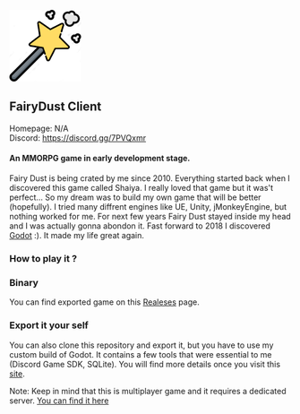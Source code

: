 [![Fairy Dust logo](/fairy_dust_icon128x128.png)](https://discord.gg/7PVQxmr)
## FairyDust Client

Homepage: N/A  
Discord: https://discord.gg/7PVQxmr

#### An MMORPG game in early development stage.

Fairy Dust is being crated by me since 2010. Everything started back when I discovered this game called Shaiya. 
I really loved that game but it was't perfect... So my dream was to build my own game that will be better (hopefully). 
I tried many diffrent engines like UE, Unity, jMonkeyEngine, but nothing worked for me. For next few years Fairy Dust stayed
inside my head and I was actually gonna abondon it. Fast forward to 2018 I discovered [Godot](https://github.com/godotengine/godot) :). 
It made my life great again.

### How to play it ?

### Binary

You can find exported game on this [Realeses](https://github.com/HazmatDemon/fairy-dust-client/releases) page.

### Export it your self

You can also clone this repository and export it, but you have to use my custom build of Godot. 
It contains a few tools that were essential to me (Discord Game SDK, SQLite). 
You will find more details once you visit this [site](https://github.com/HazmatDemon/godot).

Note: Keep in mind that this is multiplayer game and it requires a dedicated server.
[You can find it here](https://github.com/HazmatDemon/fairy-dust-server)
